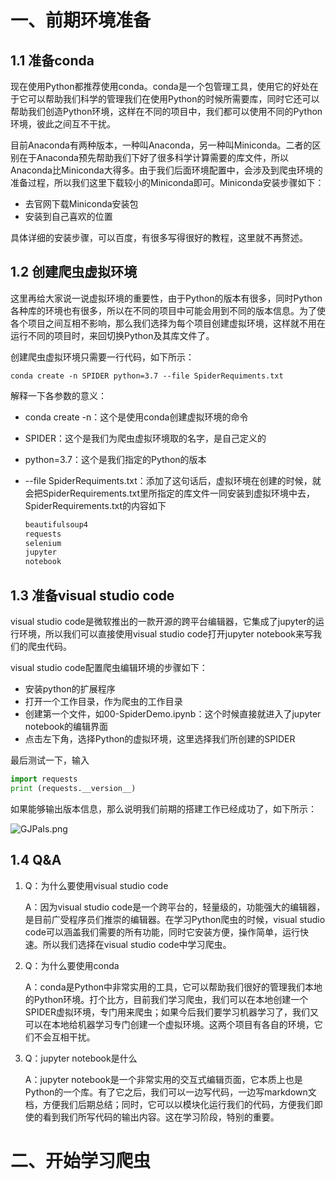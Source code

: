 # 一、前期环境准备

## 1.1 准备conda

现在使用Python都推荐使用conda。conda是一个包管理工具，使用它的好处在于它可以帮助我们科学的管理我们在使用Python的时候所需要库，同时它还可以帮助我们创造Python环境，这样在不同的项目中，我们都可以使用不同的Python环境，彼此之间互不干扰。

目前Anaconda有两种版本，一种叫Anaconda，另一种叫Miniconda。二者的区别在于Anaconda预先帮助我们下好了很多科学计算需要的库文件，所以Anaconda比Miniconda大得多。由于我们后面环境配置中，会涉及到爬虫环境的准备过程，所以我们这里下载较小的Miniconda即可。Miniconda安装步骤如下：

- 去官网下载Miniconda安装包
- 安装到自己喜欢的位置

具体详细的安装步骤，可以百度，有很多写得很好的教程，这里就不再赘述。

## 1.2 创建爬虫虚拟环境

这里再给大家说一说虚拟环境的重要性，由于Python的版本有很多，同时Python各种库的环境也有很多，所以在不同的项目中可能会用到不同的版本信息。为了使各个项目之间互相不影响，那么我们选择为每个项目创建虚拟环境，这样就不用在运行不同的项目时，来回切换Python及其库文件了。

创建爬虫虚拟环境只需要一行代码，如下所示：

```shell
conda create -n SPIDER python=3.7 --file SpiderRequiments.txt
```

解释一下各参数的意义：

- conda create -n：这个是使用conda创建虚拟环境的命令

- SPIDER：这个是我们为爬虫虚拟环境取的名字，是自己定义的

- python=3.7：这个是我们指定的Python的版本

- --file SpiderRequiments.txt：添加了这句话后，虚拟环境在创建的时候，就会把SpiderRequirements.txt里所指定的库文件一同安装到虚拟环境中去，SpiderRequirements.txt的内容如下

  ```txt
  beautifulsoup4
  requests
  selenium
  jupyter
  notebook
  ```

## 1.3 准备visual studio code

visual studio code是微软推出的一款开源的跨平台编辑器，它集成了jupyter的运行环境，所以我们可以直接使用visual studio code打开jupyter notebook来写我们的爬虫代码。

visual studio code配置爬虫编辑环境的步骤如下：

- 安装python的扩展程序
- 打开一个工作目录，作为爬虫的工作目录
- 创建第一个文件，如00-SpiderDemo.ipynb：这个时候直接就进入了jupyter notebook的编辑界面
- 点击左下角，选择Python的虚拟环境，这里选择我们所创建的SPIDER

最后测试一下，输入

```python
import requests
print (requests.__version__)
```

如果能够输出版本信息，那么说明我们前期的搭建工作已经成功了，如下所示：

![GJPaIs.png](https://s1.ax1x.com/2020/04/02/GJPaIs.png)

## 1.4 Q&A

1. Q：为什么要使用visual studio code

   A：因为visual studio code是一个跨平台的，轻量级的，功能强大的编辑器，是目前广受程序员们推崇的编辑器。在学习Python爬虫的时候，visual studio code可以涵盖我们需要的所有功能，同时它安装方便，操作简单，运行快速。所以我们选择在visual studio code中学习爬虫。

2. Q：为什么要使用conda

   A：conda是Python中非常实用的工具，它可以帮助我们很好的管理我们本地的Python环境。打个比方，目前我们学习爬虫，我们可以在本地创建一个SPIDER虚拟环境，专门用来爬虫；如果今后我们要学习机器学习了，我们又可以在本地给机器学习专门创建一个虚拟环境。这两个项目有各自的环境，它们不会互相干扰。

3. Q：jupyter notebook是什么

   A：jupyter notebook是一个非常实用的交互式编辑页面，它本质上也是Python的一个库。有了它之后，我们可以一边写代码，一边写markdown文档，方便我们后期总结；同时，它可以以模块化运行我们的代码，方便我们即使的看到我们所写代码的输出内容。这在学习阶段，特别的重要。



# 二、开始学习爬虫

